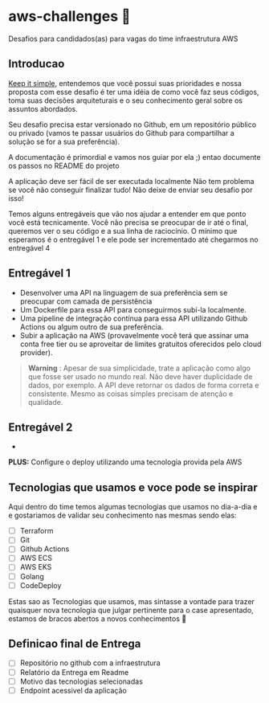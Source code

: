 # aws-challenges 💚
Desafios para candidados(as) para vagas do time infraestrutura AWS


## Introducao
[Keep it simple](https://pt.wikipedia.org/wiki/Princ%C3%ADpio_KISS), entendemos que você possui suas prioridades e nossa proposta  com esse desafio é ter uma idéia de como você faz seus códigos, toma suas decisões arquiteturais e o seu conhecimento geral sobre os assuntos abordados.

Seu desafio precisa estar versionado no Github, em um repositório público ou privado (vamos te passar usuários do Github para compartilhar a solução se for a sua preferência).

A documentação é primordial e vamos nos guiar por ela ;) entao documente os passos no README do projeto

A aplicação deve ser fácil de ser executada localmente
Não tem problema se você não conseguir finalizar tudo! Não deixe de enviar seu desafio por isso!

Temos alguns entregáveis que vão nos ajudar a entender em que ponto você está tecnicamente. Você não precisa se preocupar de ir até o final, queremos ver o seu código e a sua linha de raciocínio. O mínimo que esperamos é o entregável 1 e ele pode ser incrementado até chegarmos no entregável 4


## Entregável 1

- Desenvolver uma API na linguagem de sua preferência  sem se preocupar com camada de persistência
- Um Dockerfile para essa API para conseguirmos subí-la localmente.
- Uma pipeline de integração contínua para essa API utilizando Github Actions ou algum outro de sua preferência.
- Subir a aplicação na AWS (provavelmente você terá que assinar uma conta free tier ou se aproveitar de limites gratuitos oferecidos pelo cloud provider).

> **Warning**
>: Apesar de sua simplicidade, trate a aplicação como algo que fosse ser usado no mundo real. Não deve haver duplicidade de dados, por exemplo. A API deve retornar os dados de forma correta e consistente. Mesmo as coisas simples precisam de atenção e qualidade.


## Entregável 2
  - 

**PLUS:**
Configure o deploy utilizando uma tecnologia provida pela AWS


## Tecnologias que usamos e voce pode se inspirar
Aqui dentro do time temos algumas tecnologias que usamos no dia-a-dia e e gostariamos de validar seu conhecimento nas mesmas
sendo elas:
 - [ ] Terraform
 - [ ] Git
 - [ ] Github Actions
 - [ ] AWS ECS
 - [ ] AWS EKS
 - [ ] Golang
 - [ ] CodeDeploy

Estas sao as Tecnologias que usamos, mas sintasse a vontade para trazer quaisquer nova tecnologia que julgar pertinente para o case apresentado, estamos de bracos abertos a novos conhecimentos 💚


## Definicao final de Entrega
- [ ] Repositório no github com a infraestrutura
- [ ] Relatório da Entrega em Readme  
- [ ] Motivo das tecnologias selecionadas
- [ ] Endpoint acessivel da aplicação
